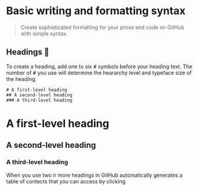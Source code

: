 #  **Basic writing and formatting syntax**

> Create sophisticated formatting for your prose and code on GitHub with simple syntax.

 ## Headings 🔗

To create a heading, add one to six <kbd>#</kbd> symbols before your heading text. The number of <kbd>#</kbd> you use will determine the heararchy level and typeface size of the heading.

    # A first-level heading 
    ## A second-level heading
    ### A third-level heading

# A first-level heading
## A second-level heading
### A third-level heading

When you use two ir more headings in GitHub automatically generates a table of contects that you can access by clicking 

